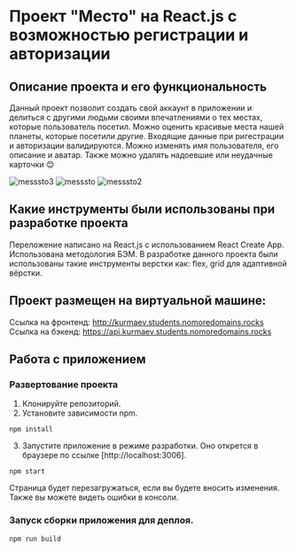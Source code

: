 # Проект "Место" на React.js с возможностью регистрации и авторизации

## Описание проекта и его функциональность
Данный проект позволит создать свой аккаунт в приложении и делиться с другими людьми своими впечатлениями о тех местах, которые пользователь посетил. Можно оценить красивые места нашей планеты, которые посетили другие. Входящие данные при ригестрации и авторизации валидируются. Можно изменять имя пользователя, его описание и аватар. Также можно удалять надоевшие или неудачные карточки 😊

![messsto3](https://user-images.githubusercontent.com/83186015/151664921-937139a8-26c7-4afa-928a-b266e71aa32e.gif)
![messsto](https://user-images.githubusercontent.com/83186015/151664504-c2e9b0be-7296-4561-b1af-a57fa9bc87f1.gif)
![messsto2](https://user-images.githubusercontent.com/83186015/151664506-0bb2009d-ded2-4fa4-996c-a96e13dd0c21.gif)

## Какие инструменты были использованы при разработке проекта
Переложение написано на React.js с использованием React Create App. Использована методология БЭМ. В разработке данного проекта были использованы такие инструменты верстки как: flex, grid для адаптивной вёрстки.

## Проект размещен на виртуальной машине:
Ссылка на фронтенд: http://kurmaev.students.nomoredomains.rocks \
Ссылка на бэкенд: https://api.kurmaev.students.nomoredomains.rocks

## Работа с приложением
### Развертование проекта
1. Клонируйте репозиторий.
2. Установите зависимости npm.
```
npm install
```
3. Запустите приложение в режиме разработки. Оно открется в браузере по ссылке [http://localhost:3006].
```
npm start
```
Страница будет перезагружаться, если вы будете вносить изменения. Также вы можете видеть ошибки в консоли.
### Запуск сборки приложения для деплоя.
```
npm run build
```
